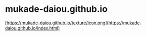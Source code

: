 # mukade-daiou.github.io
[https://mukade-daiou.github.io/texture/icon.png](https://mukade-daiou.github.io/index.html)
